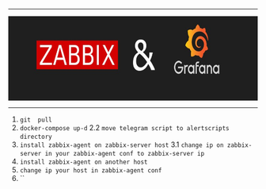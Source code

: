 ***
<p>
  <img width="1000" height="170" align="center" src="https://github.com/moovs/zabbix-grafana/blob/master/src/ZabbixandGrafana.jpg">
</p>

***

1.  `git  pull`
2. `docker-compose up-d`
2.2 `move telegram script to alertscripts directory`
3. `install zabbix-agent on zabbix-server host`
3.1 `change ip on zabbix-server in your zabbix-agent conf to zabbix-server ip`
4. `install zabbix-agent on another host`
5. `change ip your host in zabbix-agent conf `
6. ``